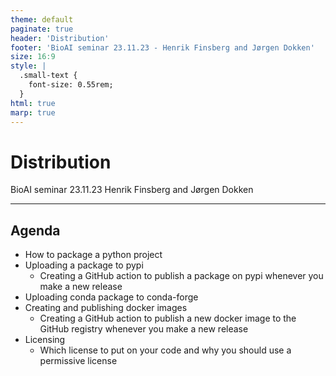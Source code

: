 ```yaml
---
theme: default
paginate: true
header: 'Distribution'
footer: 'BioAI seminar 23.11.23 - Henrik Finsberg and Jørgen Dokken'
size: 16:9
style: |
  .small-text {
    font-size: 0.55rem;
  }
html: true
marp: true
---
```


# Distribution
BioAI seminar 23.11.23
Henrik Finsberg and Jørgen Dokken

---

## Agenda

- How to package a python project
- Uploading a package to pypi
    - Creating a GitHub action to publish a package on pypi whenever you make a new release
- Uploading conda package to conda-forge
- Creating and publishing docker images
    - Creating a GitHub action to publish a new docker image to the GitHub registry whenever you make a new release
- Licensing
    - Which license to put on your code and why you should use a permissive license
